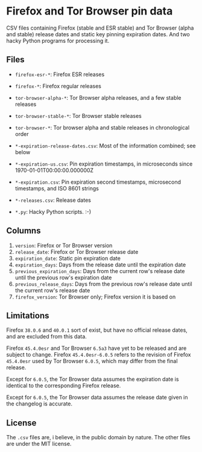 # Firefox and Tor Browser pin data

CSV files containing Firefox (stable and ESR stable) and Tor Browser (alpha and stable) release dates and static key pinning expiration dates. And two hacky Python programs for processing it.

## Files

* `firefox-esr-*`: Firefox ESR releases
* `firefox-*`: Firefox regular releases
* `tor-browser-alpha-*`: Tor Browser alpha releases, and a few stable releases
* `tor-browser-stable-*`: Tor Browser stable releases
* `tor-browser-*`: Tor browser alpha and stable releases in chronological order

* `*-expiration-release-dates.csv`: Most of the information combined; see below
* `*-expiration-us.csv`: Pin expiration timestamps, in microseconds since 1970-01-01T00:00:00.000000Z
* `*-expiration.csv`: Pin expiration second timestamps, microsecond timestamps, and ISO 8601 strings
* `*-releases.csv`: Release dates

* `*.py`: Hacky Python scripts. :-)

## Columns

1. `version`: Firefox or Tor Browser version
2. `release_date`: Firefox or Tor Browser release date
3. `expiration_date`: Static pin expiration date
4. `expiration_days`: Days from the release date until the expiration date
5. `previous_expiration_days`: Days from the current row's release date until the previous row's expiration date
6. `previous_release_days`: Days from the previous row's release date until the current row's release date
7. `firefox_version`: Tor Browser only; Firefox version it is based on

## Limitations

Firefox `38.0.6` and `40.0.1` sort of exist, but have no official release dates, and are excluded from this data.

Firefox `45.4.0esr` and Tor Browser `6.5a3` have yet to be released and are subject to change. Firefox `45.4.0esr-6.0.5` refers to the revision of Firefox `45.4.0esr` used by Tor Browser `6.0.5`, which may differ from the final release.

Except for `6.0.5`, the Tor Browser data assumes the expiration date is identical to the corresponding Firefox release.

Except for `6.0.5`, the Tor Browser data assumes the release date given in the changelog is accurate.

## License

The `.csv` files are, i believe, in the public domain by nature. The other files are under the MIT license.
